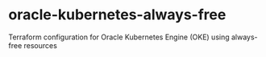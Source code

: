 # oracle-kubernetes-always-free
Terraform configuration for Oracle Kubernetes Engine (OKE) using always-free resources
